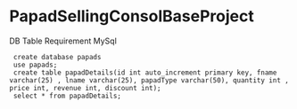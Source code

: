 # PapadSellingConsolBaseProject
DB Table Requirement MySql 


     create database papads
     use papads;
     create table papadDetails(id int auto_increment primary key, fname varchar(25) , lname varchar(25), papadType varchar(50), quantity int , price int, revenue int, discount int);
     select * from papadDetails;
